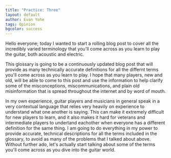 ```yaml
---
title: "Practice: Three"
layout: default
author: Evan Yohe
tags: Opinion
bgcolor: success
---
```

Hello everyone; today I wanted to start a rolling blog post to cover all the incredibly varied terminology that you'll come across as you learn to play the guitar, both acoustic and electric.

This glossary is going to be a continuously updated blog post that will provide as many technically accurate definitions for all the differnt terms you'll come across as you learn to play. I hope that many players, new and old, will be able to come to this post and use the information to help clarify some of the misconceptions, miscommunications, and plain old misinformation that is spread throughout the internet and by word of mouth.

In my own experience, guitar players and musicians in general speak in a very contextual language that relies very heavily on experience to understand what one another is saying. This can make it extremely difficult for new players to learn, and it also makes it hard for veterans and intermediate players to undertand eachother when everyone has a different definition for the same thing. I am going to do everything in my power to provide accurate, technical descriptions for all the terms included in the glossary, to avoid as many of the problems that I talked about above. Without further ado, let's actually start talking about some of the terms you'll come across as you dive into the guitar world.